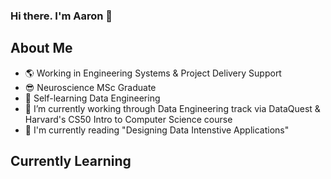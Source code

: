 ### Hi there. I'm Aaron 👋

## About Me 

- :earth_americas: Working in Engineering Systems & Project Delivery Support
- :sunglasses: Neuroscience MSc Graduate
- 🌱 Self-learning Data Engineering
- 🔭 I’m currently working through Data Engineering track via DataQuest & Harvard's CS50 Intro to Computer Science course
- :closed_book: I'm currently reading "Designing Data Intenstive Applications"

## Currently Learning


<!--
**ABZ-Aaron/Abz-Aaron** is a ✨ _special_ ✨ repository because its `README.md` (this file) appears on your GitHub profile.

Here are some ideas to get you started:

- 🔭 I’m currently working on ...
- 🌱 I’m currently learning ...
- 👯 I’m looking to collaborate on ...
- 🤔 I’m looking for help with ...
- 💬 Ask me about ...
- 📫 How to reach me: ...
- 😄 Pronouns: ...
- ⚡ Fun fact: ...
-->
